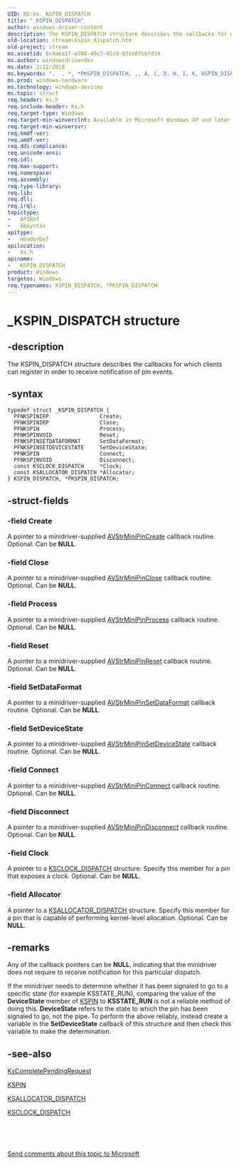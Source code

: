 ```yaml
---
UID: NS:ks._KSPIN_DISPATCH
title: "_KSPIN_DISPATCH"
author: windows-driver-content
description: The KSPIN_DISPATCH structure describes the callbacks for which clients can register in order to receive notification of pin events.
old-location: stream\kspin_dispatch.htm
old-project: stream
ms.assetid: 6c4aea1f-e788-49c7-91c0-831c87c6fd39
ms.author: windowsdriverdev
ms.date: 2/22/2018
ms.keywords: ",  , *, *PKSPIN_DISPATCH, ,, A, C, D, H, I, K, KSPIN_DISPATCH, KSPIN_DISPATCH structure [Streaming Media Devices], N, P, PKSPIN_DISPATCH, PKSPIN_DISPATCH structure pointer [Streaming Media Devices], S, T, _, _KSPIN_DISPATCH, avstruct_2ef1e08b-327f-476c-9c0b-804582f67815.xml, ks/KSPIN_DISPATCH, ks/PKSPIN_DISPATCH, stream.kspin_dispatch"
ms.prod: windows-hardware
ms.technology: windows-devices
ms.topic: struct
req.header: ks.h
req.include-header: Ks.h
req.target-type: Windows
req.target-min-winverclnt: Available in Microsoft Windows XP and later operating systems and in Microsoft DirectX 8.0 and later versions.
req.target-min-winversvr: 
req.kmdf-ver: 
req.umdf-ver: 
req.ddi-compliance: 
req.unicode-ansi: 
req.idl: 
req.max-support: 
req.namespace: 
req.assembly: 
req.type-library: 
req.lib: 
req.dll: 
req.irql: 
topictype:
-	APIRef
-	kbSyntax
apitype:
-	HeaderDef
apilocation:
-	ks.h
apiname:
-	KSPIN_DISPATCH
product: Windows
targetos: Windows
req.typenames: KSPIN_DISPATCH, *PKSPIN_DISPATCH
---
```


# _KSPIN_DISPATCH structure


## -description


The KSPIN_DISPATCH structure describes the callbacks for which clients can register in order to receive notification of pin events.


## -syntax


````
typedef struct _KSPIN_DISPATCH {
  PFNKSPINIRP                Create;
  PFNKSPINIRP                Close;
  PFNKSPIN                   Process;
  PFNKSPINVOID               Reset;
  PFNKSPINSETDATAFORMAT      SetDataFormat;
  PFNKSPINSETDEVICESTATE     SetDeviceState;
  PFNKSPIN                   Connect;
  PFNKSPINVOID               Disconnect;
  const KSCLOCK_DISPATCH     *Clock;
  const KSALLOCATOR_DISPATCH *Allocator;
} KSPIN_DISPATCH, *PKSPIN_DISPATCH;
````


## -struct-fields




### -field Create

A pointer to a minidriver-supplied <a href="..\ks\nc-ks-pfnkspinirp.md">AVStrMiniPinCreate</a> callback routine. Optional. Can be <b>NULL</b>.


### -field Close

A pointer to a minidriver-supplied <a href="https://msdn.microsoft.com/library/windows/hardware/ff556329">AVStrMiniPinClose</a> callback routine. Optional. Can be <b>NULL</b>.


### -field Process

A pointer to a minidriver-supplied <a href="..\ks\nc-ks-pfnkspin.md">AVStrMiniPinProcess</a> callback routine. Optional. Can be <b>NULL</b>.


### -field Reset

A pointer to a minidriver-supplied <a href="https://msdn.microsoft.com/library/windows/hardware/ff556354">AVStrMiniPinReset</a> callback routine. Optional. Can be <b>NULL</b>.


### -field SetDataFormat

A pointer to a minidriver-supplied <a href="..\ks\nc-ks-pfnkspinsetdataformat.md">AVStrMiniPinSetDataFormat</a> callback routine. Optional. Can be <b>NULL</b>.


### -field SetDeviceState

A pointer to a minidriver-supplied <a href="..\ks\nc-ks-pfnkspinsetdevicestate.md">AVStrMiniPinSetDeviceState</a> callback routine. Optional. Can be <b>NULL</b>.


### -field Connect

A pointer to a minidriver-supplied <a href="https://msdn.microsoft.com/library/windows/hardware/ff556332">AVStrMiniPinConnect</a> callback routine. Optional. Can be <b>NULL</b>.


### -field Disconnect

A pointer to a minidriver-supplied <a href="..\ks\nc-ks-pfnkspinvoid.md">AVStrMiniPinDisconnect</a> callback routine. Optional. Can be <b>NULL</b>.


### -field Clock

A pointer to a <a href="..\ks\ns-ks-_ksclock_dispatch.md">KSCLOCK_DISPATCH</a> structure. Specify this member for a pin that exposes a clock. Optional. Can be <b>NULL</b>.


### -field Allocator

A pointer to a <a href="..\ks\ns-ks-_ksallocator_dispatch.md">KSALLOCATOR_DISPATCH</a> structure. Specify this member for a pin that is capable of performing kernel-level allocation. Optional. Can be <b>NULL</b>.


## -remarks



Any of the callback pointers can be <b>NULL</b>, indicating that the minidriver does not require to receive notification for this particular dispatch.

If the minidriver needs to determine whether it has been signaled to go to a specific state (for example KSSTATE_RUN), comparing the value of the <b>DeviceState</b> member of <a href="..\ks\ns-ks-_kspin.md">KSPIN</a> to <b>KSSTATE_RUN</b> is not a reliable method of doing this. <b>DeviceState</b> refers to the state to which the pin has been signaled to go, not the pipe. To perform the above reliably, instead create a variable in the <b>SetDeviceState</b> callback of this structure and then check this variable to make the determination.




## -see-also

<a href="..\ks\nf-ks-kscompletependingrequest.md">KsCompletePendingRequest</a>



<a href="..\ks\ns-ks-_kspin.md">KSPIN</a>



<a href="..\ks\ns-ks-_ksallocator_dispatch.md">KSALLOCATOR_DISPATCH</a>



<a href="..\ks\ns-ks-_ksclock_dispatch.md">KSCLOCK_DISPATCH</a>



 

 

<a href="mailto:wsddocfb@microsoft.com?subject=Documentation%20feedback [stream\stream]:%20KSPIN_DISPATCH structure%20 RELEASE:%20(2/22/2018)&amp;body=%0A%0APRIVACY STATEMENT%0A%0AWe use your feedback to improve the documentation. We don't use your email address for any other purpose, and we'll remove your email address from our system after the issue that you're reporting is fixed. While we're working to fix this issue, we might send you an email message to ask for more info. Later, we might also send you an email message to let you know that we've addressed your feedback.%0A%0AFor more info about Microsoft's privacy policy, see http://privacy.microsoft.com/en-us/default.aspx." title="Send comments about this topic to Microsoft">Send comments about this topic to Microsoft</a>

